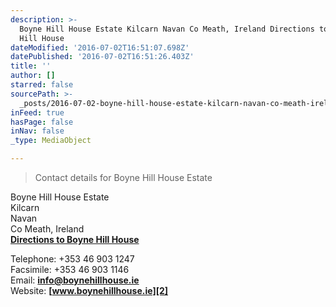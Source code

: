 ```yaml
---
description: >-
  Boyne Hill House Estate Kilcarn Navan Co Meath, Ireland Directions to Boyne
  Hill House
dateModified: '2016-07-02T16:51:07.698Z'
datePublished: '2016-07-02T16:51:26.403Z'
title: ''
author: []
starred: false
sourcePath: >-
  _posts/2016-07-02-boyne-hill-house-estate-kilcarn-navan-co-meath-ireland-dire.md
inFeed: true
hasPage: false
inNav: false
_type: MediaObject

---
```

> Contact details for Boyne Hill House Estate

Boyne Hill House Estate  
Kilcarn  
Navan  
Co Meath, Ireland  
**[Directions to Boyne Hill House][0]**

Telephone: +353 46 903 1247  
Facsimile: +353 46 903 1146  
Email: **[info@boynehillhouse.ie][1]**  
Website: **[www.boynehillhouse.ie][2]**

[0]: http://www.boynehillhouse.ie/directions-to-boyne-hill-house.html
[1]: mailto:info@boynehillhouse.ie
[2]: http://www.boynehillhouse.ie/